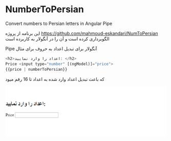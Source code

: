 # NumberToPersian
Convert numbers to Persian letters in Angular Pipe

این برنامه از پروژه
https://github.com/mahmoud-eskandari/NumToPersian
الگوبرداری کرده است و آن را در آنگولار به کاربرده است

Pipe آنگولار برای تبدیل اعداد به حروف
برای مثال

```javascript
<h2>اعداد را وارد نمایید: </h2>
Price <input type="number" [(ngModel)]="price">
{{price | numberToPersian}}
```
که باعث تبدیل اعداد وارد شده به اعداد تا 16 رقم میود

![alt text](https://raw.githubusercontent.com/EbrahimHamzeh/NumberToPersian/master/demo.gif)
